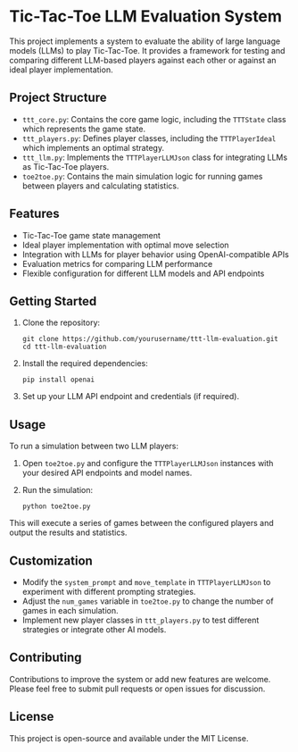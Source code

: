 # Tic-Tac-Toe LLM Evaluation System

This project implements a system to evaluate the ability of large language models (LLMs) to play Tic-Tac-Toe. It provides a framework for testing and comparing different LLM-based players against each other or against an ideal player implementation.

## Project Structure

- `ttt_core.py`: Contains the core game logic, including the `TTTState` class which represents the game state.
- `ttt_players.py`: Defines player classes, including the `TTTPlayerIdeal` which implements an optimal strategy.
- `ttt_llm.py`: Implements the `TTTPlayerLLMJson` class for integrating LLMs as Tic-Tac-Toe players.
- `toe2toe.py`: Contains the main simulation logic for running games between players and calculating statistics.

## Features

- Tic-Tac-Toe game state management
- Ideal player implementation with optimal move selection
- Integration with LLMs for player behavior using OpenAI-compatible APIs
- Evaluation metrics for comparing LLM performance
- Flexible configuration for different LLM models and API endpoints

## Getting Started

1. Clone the repository:
   ```
   git clone https://github.com/yourusername/ttt-llm-evaluation.git
   cd ttt-llm-evaluation
   ```

2. Install the required dependencies:
   ```
   pip install openai
   ```

3. Set up your LLM API endpoint and credentials (if required).

## Usage

To run a simulation between two LLM players:

1. Open `toe2toe.py` and configure the `TTTPlayerLLMJson` instances with your desired API endpoints and model names.

2. Run the simulation:
   ```
   python toe2toe.py
   ```

This will execute a series of games between the configured players and output the results and statistics.

## Customization

- Modify the `system_prompt` and `move_template` in `TTTPlayerLLMJson` to experiment with different prompting strategies.
- Adjust the `num_games` variable in `toe2toe.py` to change the number of games in each simulation.
- Implement new player classes in `ttt_players.py` to test different strategies or integrate other AI models.

## Contributing

Contributions to improve the system or add new features are welcome. Please feel free to submit pull requests or open issues for discussion.

## License

This project is open-source and available under the MIT License.
